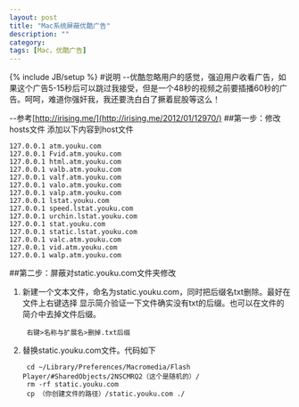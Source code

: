 ```yaml
---
layout: post
title: "Mac系统屏蔽优酷广告"
description: ""
category: 
tags: [Mac，优酷广告]
---
```

{% include JB/setup %}
#说明
--优酷忽略用户的感觉，强迫用户收看广告，如果这个广告5-15秒后可以跳过我接受，但是一个48秒的视频之前要插播60秒的广告。呵呵，难道你强奸我，我还要洗白白了撅着屁股等这么！

--参考[http://irising.me/](http://irising.me/2012/01/12970/)
##第一步：修改hosts文件
添加以下内容到host文件
	
	127.0.0.1 atm.youku.com
	127.0.0.1 Fvid.atm.youku.com
	127.0.0.1 html.atm.youku.com
	127.0.0.1 valb.atm.youku.com
	127.0.0.1 valf.atm.youku.com
	127.0.0.1 valo.atm.youku.com
	127.0.0.1 valp.atm.youku.com
	127.0.0.1 lstat.youku.com
	127.0.0.1 speed.lstat.youku.com
	127.0.0.1 urchin.lstat.youku.com
	127.0.0.1 stat.youku.com
	127.0.0.1 static.lstat.youku.com
	127.0.0.1 valc.atm.youku.com
	127.0.0.1 vid.atm.youku.com
	127.0.0.1 walp.atm.youku.com
	
##第二步：屏蔽对static.youku.com文件夹修改

1. 新建一个文本文件，命名为static.youku.com，同时把后缀名txt删除。最好在文件上右键选择 显示简介验证一下文件确实没有txt的后缀。也可以在文件的简介中去掉文件后缀。
		
		右键>名称与扩展名>删掉.txt后缀

2. 替换static.youku.com文件。代码如下

		cd ~/Library/Preferences/Macromedia/Flash Player/#SharedObjects/2NSCMRQ2（这个是随机的）/
		rm -rf static.youku.com
		cp （你创建文件的路径）/static.youku.com ./
